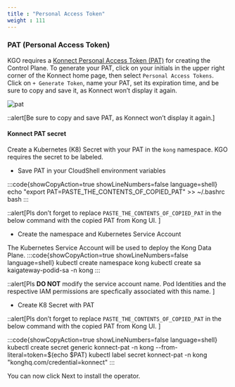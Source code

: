 ```yaml
---
title : "Personal Access Token"
weight : 111
---
```

### PAT (Personal Access Token)

KGO requires a [Konnect Personal Access Token (PAT)](https://docs.konghq.com/konnect/org-management/access-tokens/) for creating the Control Plane. To generate your PAT, click on your initials in the upper right corner of the Konnect home page, then select `Personal Access Tokens`. Click on `+ Generate Token`, name your PAT, set its expiration time, and be sure to copy and save it, as Konnect won’t display it again.

![pat](/static/images/pat.png)

::alert[Be sure to copy and save PAT, as Konnect won’t display it again.]

#### Konnect PAT secret

Create a Kubernetes (K8) Secret with your PAT in the `kong` namespace. KGO requires the secret to be labeled. 

* Save PAT in your CloudShell environment variables

:::code{showCopyAction=true showLineNumbers=false language=shell}
echo "export PAT=PASTE_THE_CONTENTS_OF_COPIED_PAT" >> ~/.bashrc
bash
:::

::alert[Pls don’t forget to replace `PASTE_THE_CONTENTS_OF_COPIED_PAT` in the below command with the copied PAT from Kong UI. ]


* Create the namespace and Kubernetes Service Account



The Kubernetes Service Account will be used to deploy the Kong Data Plane.
:::code{showCopyAction=true showLineNumbers=false language=shell}
kubectl create namespace kong
kubectl create sa kaigateway-podid-sa -n kong
:::

::alert[Pls **DO NOT** modify the service account name. Pod Identities and the respective IAM permissions are specfically associated with this name. ]


* Create K8 Secret with PAT

::alert[Pls don’t forget to replace `PASTE_THE_CONTENTS_OF_COPIED_PAT` in the below command with the copied PAT from Kong UI. ]


:::code{showCopyAction=true showLineNumbers=false language=shell}
kubectl create secret generic konnect-pat -n kong --from-literal=token=$(echo $PAT)
kubectl label secret konnect-pat -n kong "konghq.com/credential=konnect"
:::


You can now click Next to install the operator.